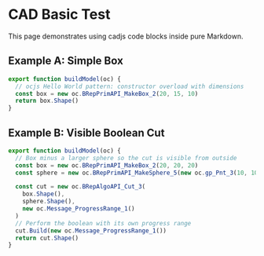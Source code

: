 # CAD Basic Test

This page demonstrates using cadjs code blocks inside pure Markdown.

## Example A: Simple Box

```js cad {"name":"SimpleBox","units":"mm"}
export function buildModel(oc) {
  // ocjs Hello World pattern: constructor overload with dimensions
  const box = new oc.BRepPrimAPI_MakeBox_2(20, 15, 10)
  return box.Shape()
}
```

## Example B: Visible Boolean Cut

```js cad {"name":"BooleanCut","units":"mm"}
export function buildModel(oc) {
  // Box minus a larger sphere so the cut is visible from outside
  const box = new oc.BRepPrimAPI_MakeBox_2(20, 20, 20)
  const sphere = new oc.BRepPrimAPI_MakeSphere_5(new oc.gp_Pnt_3(10, 10, 10), 12)

  const cut = new oc.BRepAlgoAPI_Cut_3(
    box.Shape(),
    sphere.Shape(),
    new oc.Message_ProgressRange_1()
  )
  // Perform the boolean with its own progress range
  cut.Build(new oc.Message_ProgressRange_1())
  return cut.Shape()
}
```
